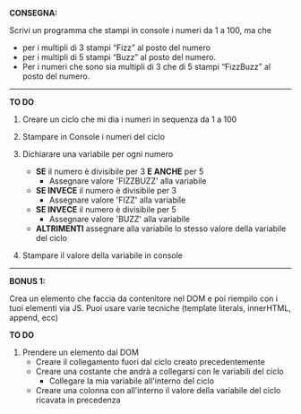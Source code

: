 **CONSEGNA:**

Scrivi un programma che stampi in console i numeri da 1 a 100, ma che

- per i multipli di 3 stampi “Fizz” al posto del numero
- per i multipli di 5 stampi “Buzz” al posto del numero.
- Per i numeri che sono sia multipli di 3 che di 5 stampi “FizzBuzz” al posto del numero.

<hr>

**TO DO**

1. Creare un ciclo che mi dia i numeri in sequenza da 1 a 100
2. Stampare in Console i numeri del ciclo
3. Dichiarare una variabile per ogni numero

   - **SE** il numero è divisibile per 3 **E ANCHE** per 5
     - Assegnare valore 'FIZZBUZZ' alla variabile
   - **SE INVECE** il numero è divisibile per 3
     - Assegnare valore 'FIZZ' alla variabile
   - **SE INVECE** il numero è divisibile per 5
     - Assegnare valore 'BUZZ' alla variabile
   - **ALTRIMENTI** assegnare alla variabile lo stesso valore della variabile del ciclo

4. Stampare il valore della variabile in console

<hr>

**BONUS 1:**

Crea un elemento che faccia da contenitore nel DOM e poi riempilo con i tuoi elementi via JS.
Puoi usare varie tecniche (template literals, innerHTML, append, ecc)

**TO DO**

1. Prendere un elemento dal DOM
   - Creare il collegamento fuori dal ciclo creato precedentemente
   - Creare una costante che andrà a collegarsi con le variabili del ciclo
     - Collegare la mia variabile all'interno del ciclo
   - Creare una colonna con all'interno il valore della variabile del ciclo ricavata in precedenza

